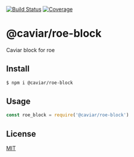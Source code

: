 [![Build Status](https://travis-ci.org/caviarjs/roe-block.svg?branch=master)](https://travis-ci.org/caviarjs/roe-block)
[![Coverage](https://codecov.io/gh/caviarjs/roe-block/branch/master/graph/badge.svg)](https://codecov.io/gh/caviarjs/roe-block)
<!-- optional appveyor tst
[![Windows Build Status](https://ci.appveyor.com/api/projects/status/github/caviarjs/roe-block?branch=master&svg=true)](https://ci.appveyor.com/project/caviarjs/roe-block)
-->
<!-- optional npm version
[![NPM version](https://badge.fury.io/js/@caviar/roe-block.svg)](http://badge.fury.io/js/@caviar/roe-block)
-->
<!-- optional npm downloads
[![npm module downloads per month](http://img.shields.io/npm/dm/@caviar/roe-block.svg)](https://www.npmjs.org/package/@caviar/roe-block)
-->
<!-- optional dependency status
[![Dependency Status](https://david-dm.org/caviarjs/roe-block.svg)](https://david-dm.org/caviarjs/roe-block)
-->

# @caviar/roe-block

Caviar block for roe

## Install

```sh
$ npm i @caviar/roe-block
```

## Usage

```js
const roe_block = require('@caviar/roe-block')
```

## License

[MIT](LICENSE)
